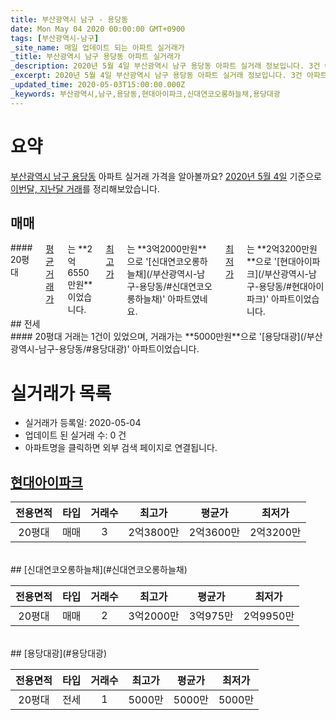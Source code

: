 ```yaml
---
title: 부산광역시 남구 - 용당동
date: Mon May 04 2020 00:00:00 GMT+0900
tags: [부산광역시-남구]
_site_name: 매일 업데이트 되는 아파트 실거래가
_title: 부산광역시 남구 용당동 아파트 실거래가
_description: 2020년 5월 4일 부산광역시 남구 용당동 아파트 실거래 정보입니다. 3건 아파트 정보가 있습니다.
_excerpt: 2020년 5월 4일 부산광역시 남구 용당동 아파트 실거래 정보입니다. 3건 아파트 정보가 있습니다.
_updated_time: 2020-05-03T15:00:00.000Z
_keywords: 부산광역시,남구,용당동,현대아이파크,신대연코오롱하늘채,용당대광
---
```





# 요약
<ins>부산광역시 남구 용당동</ins> 아파트 실거래 가격을 알아볼까요? <ins>2020년 5월 4일</ins> 기준으로 <ins>이번달, 지난달 거래</ins>를 정리해보았습니다.

## 매매
<div class="container">
<div class="twelve columns" markdown="1">
#### 20평대
<ins>평균 거래가</ins>는 **2억6550만원**이었습니다. <ins>최고가</ins>는 **3억2000만원**으로 '[신대연코오롱하늘채](/부산광역시-남구-용당동/#신대연코오롱하늘채)' 아파트였네요. <ins>최저가</ins>는 **2억3200만원**으로 '[현대아이파크](/부산광역시-남구-용당동/#현대아이파크)' 아파트이었습니다.
</div>
</div>
## 전세
<div class="container">
<div class="twelve columns" markdown="1">
#### 20평대
거래는 1건이 있었으며, 거래가는 **5000만원**으로 '[용당대광](/부산광역시-남구-용당동/#용당대광)' 아파트이었습니다.
</div>
</div>



# 실거래가 목록
- 실거래가 등록일: 2020-05-04
- 업데이트 된 실거래 수: 0 건
- 아파트명을 클릭하면 외부 검색 페이지로 연결됩니다.

## [현대아이파크](#현대아이파크)

|전용면적|타입|거래수|최고가|평균가|최저가|
|:---:|:---:|:---:|:---:|:---:|:---:|
|20평대|<span class="deal-type-1">매매</span>|3|2억3800만|2억3600만|2억3200만|

<br/>
## [신대연코오롱하늘채](#신대연코오롱하늘채)

|전용면적|타입|거래수|최고가|평균가|최저가|
|:---:|:---:|:---:|:---:|:---:|:---:|
|20평대|<span class="deal-type-1">매매</span>|2|3억2000만|3억975만|2억9950만|

<br/>
## [용당대광](#용당대광)

|전용면적|타입|거래수|최고가|평균가|최저가|
|:---:|:---:|:---:|:---:|:---:|:---:|
|20평대|<span class="deal-type-2">전세</span>|1|5000만|5000만|5000만|

<br/>



